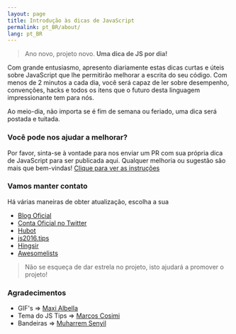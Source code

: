 ```yaml
---
layout: page
title: Introdução às dicas de JavaScript
permalink: pt_BR/about/
lang: pt_BR
---
```


> Ano novo, projeto novo. **Uma dica de JS por dia!**

Com grande entusiasmo, apresento diariamente estas dicas curtas e úteis sobre JavaScript que lhe permitirão melhorar a escrita do seu código. Com menos de 2 minutos a cada dia, você será capaz de ler sobre desempenho, convenções, hacks e todos os itens que o futuro desta linguagem impressionante tem para nós.

Ao meio-dia, não importa se é fim de semana ou feriado, uma dica será postada e tuitada.

### Você pode nos ajudar a melhorar?
Por favor, sinta-se à vontade para nos enviar um PR com sua própria dica de JavaScript para ser publicada aqui.
Qualquer melhoria ou sugestão são mais que bem-vindas!
[Clique para ver as instruções](https://github.com/loverajoel/jstips/blob/master/CONTRIBUTING.md)

### Vamos manter contato

Há várias maneiras de obter atualização, escolha a sua

- [Blog Oficial](http://www.jstips.co)
- [Conta Oficial no Twitter](https://twitter.com/tips_js)
- [Hubot](https://github.com/dggriffin/hubot-jstips)
- [js2016.tips](http://js2016.tips/)
- [Hingsir](http://hingsir.com/jstips-site/dist/tips/)
- [Awesomelists](https://awesomelists.top/#/repos/loverajoel/jstips)

> Não se esqueça de dar estrela no projeto, isto ajudará a promover o projeto!

### Agradecimentos

- GIF's => [Maxi Albella](https://dribbble.com/maxialbella)
- Tema do JS Tips => [Marcos Cosimi](https://github.com/markoscc)
- Bandeiras => [Muharrem Senyil](https://dribbble.com/shots/1211759-Free-195-Flat-Flags)